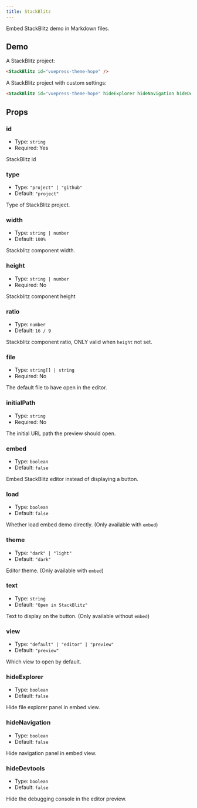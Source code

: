```yaml
---
title: StackBlitz
---
```


Embed StackBlitz demo in Markdown files.

<!-- more -->

## Demo

A StackBlitz project:

<StackBlitz id="vuepress-theme-hope" />

```md
<StackBlitz id="vuepress-theme-hope" />
```

A StackBlitz project with custom settings:

<StackBlitz id="vuepress-theme-hope" hideExplorer hideNavigation hideDevtools />

```md
<StackBlitz id="vuepress-theme-hope" hideExplorer hideNavigation hideDevtools />
```

## Props

### id

- Type: `string`
- Required: Yes

StackBlitz id

### type

- Type: `"project" | "github"`
- Default: `"project"`

Type of StackBlitz project.

### width

- Type: `string | number`
- Default: `100%`

Stackblitz component width.

### height

- Type: `string | number`
- Required: No

Stackblitz component height

### ratio

- Type: `number`
- Default: `16 / 9`

Stackblitz component ratio, ONLY valid when `height` not set.

### file

- Type: `string[] | string`
- Required: No

The default file to have open in the editor.

### initialPath

- Type: `string`
- Required: No

The initial URL path the preview should open.

### embed

- Type: `boolean`
- Default: `false`

Embed StackBlitz editor instead of displaying a button.

### load

- Type: `boolean`
- Default: `false`

Whether load embed demo directly. (Only available with `embed`)

### theme

- Type: `"dark" | "light"`
- Default: `"dark"`

Editor theme. (Only available with `embed`)

### text

- Type: `string`
- Default: `"Open in StackBlitz"`

Text to display on the button. (Only available without `embed`)

### view

- Type: `"default" | "editor" | "preview"`
- Default: `"preview"`

Which view to open by default.

### hideExplorer

- Type: `boolean`
- Default: `false`

Hide file explorer panel in embed view.

### hideNavigation

- Type: `boolean`
- Default: `false`

Hide navigation panel in embed view.

### hideDevtools

- Type: `boolean`
- Default: `false`

Hide the debugging console in the editor preview.
